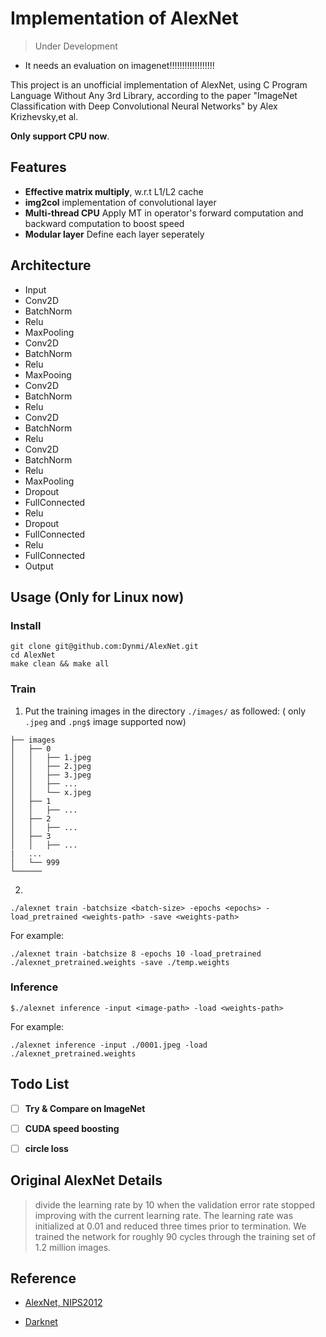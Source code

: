 # Implementation of AlexNet

> Under Development 

- It needs an evaluation on imagenet!!!!!!!!!!!!!!!!!!

This project is an unofficial implementation of AlexNet, using C Program Language Without Any 3rd Library, according to the paper "ImageNet Classification with Deep Convolutional Neural Networks" by Alex Krizhevsky,et al.

**Only support CPU now**.

## Features
- **Effective matrix multiply**, w.r.t L1/L2 cache
- **img2col** implementation of convolutional layer
- **Multi-thread CPU** Apply MT in operator's forward computation and backward computation to boost speed 
- **Modular layer** Define each layer seperately

## Architecture
- Input
- Conv2D
- BatchNorm
- Relu
- MaxPooling
- Conv2D
- BatchNorm
- Relu
- MaxPooing
- Conv2D
- BatchNorm
- Relu
- Conv2D
- BatchNorm
- Relu
- Conv2D
- BatchNorm
- Relu
- MaxPooling
- Dropout
- FullConnected
- Relu
- Dropout
- FullConnected
- Relu
- FullConnected
- Output

## Usage (Only for Linux now)

### Install
```
git clone git@github.com:Dynmi/AlexNet.git
cd AlexNet
make clean && make all
```

### Train
1. Put the training images in the directory ```./images/``` as followed:
( only ```.jpeg``` and ```.png$``` image supported now)
```
├── images
│   ├── 0
│   │   ├── 1.jpeg
│   │   ├── 2.jpeg
│   │   ├── 3.jpeg
│   │   ├── ...
│   │   └── x.jpeg
│   ├── 1
│   │   ├── ...
│   ├── 2
│   │   ├── ...
│   ├── 3
│   │   ├── ...
|   ...
│   └── 999
└──────

```

2. 
```
./alexnet train -batchsize <batch-size> -epochs <epochs> -load_pretrained <weights-path> -save <weights-path>
```

For example:
```
./alexnet train -batchsize 8 -epochs 10 -load_pretrained ./alexnet_pretrained.weights -save ./temp.weights 
```

### Inference
```
$./alexnet inference -input <image-path> -load <weights-path>
```

For example:
```
./alexnet inference -input ./0001.jpeg -load ./alexnet_pretrained.weights
```

## Todo List

- [ ]  **Try & Compare on ImageNet**

- [ ]  **CUDA speed boosting**

- [ ]  **circle loss**

## Original AlexNet Details

> divide the learning rate by 10 when the validation error rate stopped improving with the current learning rate. 
> The learning rate was initialized at 0.01 and reduced three times prior to termination. 
> We trained the network for roughly 90 cycles through the training set of 1.2 million images.

## Reference

- [AlexNet, NIPS2012](https://proceedings.neurips.cc/paper/2012/hash/c399862d3b9d6b76c8436e924a68c45b-Abstract.html)

- [Darknet](https://github.com/AlexeyAB/darknet)
